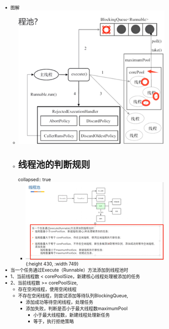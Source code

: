 - 图解
	- ![image.png](../assets/image_1690103137153_0.png)
	- # 线程池的判断规则
	  collapsed:: true
		- ![image.png](../assets/image_1689914244080_0.png){:height 430, :width 749}
- 当一个任务通过Execute（Runnable）方法添加到线程池时
- 1、当前线程数 < corePoolSize，新建核心线程处理被添加的任务
- 2、当前线程数 >= corePoolSize,
	- 存在空闲线程，使用空闲线程
	- 不存在空闲线程，则尝试添加等待队列BlockingQueue,
		- 添加成功等待空闲线程，处理任务
		- 添加失败，判断是否小于最大线程数maximumPool
			- 小于最大线程数，新建线程处理新任务
			- 等于，执行拒绝策略